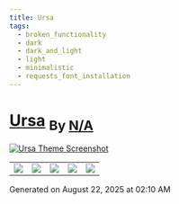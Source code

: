 ```yaml
---
title: Ursa
tags:
  - broken_functionality
  - dark
  - dark_and_light
  - light
  - minimalistic
  - requests_font_installation
---
```

<div style="theme_page_template_version_1"> </div>

<h1>
    <a href="obsidian-ezs/obsidian-ursa">Ursa</a>
    <sub>By <a href="https://github.com/N/A">N/A</a></sub>
</h1>

[![Ursa Theme Screenshot](light-theme_full.png)](obsidian-ezs/obsidian-ursa)


<div class="inforow">
    <table>
        <tbody>
            <tr>
                <td><img src="https://img.shields.io/github/stars/?color=573E7A&amp;logo=github&amp;style=for-the-badge"></td>
                <td><img src="https://img.shields.io/github/issues/?color=573E7A&amp;logo=github&amp;style=for-the-badge"></td>
                <td><img src="https://img.shields.io/github/issues-pr/?color=573E7A&amp;logo=github&amp;style=for-the-badge"></td>
                <td><img src="https://img.shields.io/badge/Created%20on-Unknown-blue?color=573E7A&amp;logo=github&amp;style=for-the-badge"></td>
                <td><img src="https://img.shields.io/github/last-commit/?color=573E7A&amp;label=last%20update&amp;logo=github&amp;style=for-the-badge"></td>
            </tr>
        </tbody>
    </table>
</div>

Generated on August 22, 2025 at 02:10 AM
